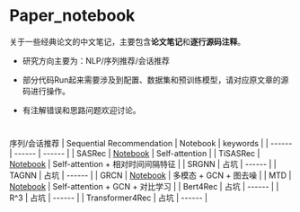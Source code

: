 # Paper_notebook


关于一些经典论文的中文笔记，主要包含**论文笔记**和**逐行源码注释**。

* 研究方向主要为：NLP/序列推荐/会话推荐

* 部分代码Run起来需要涉及到配置、数据集和预训练模型，请对应原文章的源码进行操作。

* 有注解错误和思路问题欢迎讨论。


#
序列/会话推荐
| Sequential Recommendation | Notebook | keywords |
| ------ | ------ |  ------ |
| SASRec | [Notebook](https://github.com/Guadzilla/Paper_notebook/tree/main/SASRec) | Self-attention |
| TiSASRec | [Notebook](https://github.com/Guadzilla/Paper_notebook/tree/main/TiSASRec) | Self-attention + 相对时间间隔特征 |
| SRGNN | 占坑 |  ------ |
| TAGNN | 占坑 |  ------ |
| GRCN | [Notebook](https://github.com/Guadzilla/Paper_notebook) | 多模态 + GCN + 图去噪 |
| MTD | [Notebook](https://github.com/Guadzilla/Paper_notebook/tree/main/MTD) | Self-attention + GCN + 对比学习 |
| Bert4Rec | 占坑 |  ------ |
| R^3 | 占坑 |  ------ |
| Transformer4Rec | 占坑 |  ------ |

